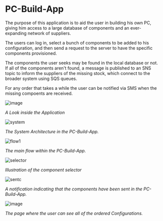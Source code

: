 # PC-Build-App

The purpose of this application is to aid the user in building his own PC, giving him access to a large database of components and an ever-expanding network of suppliers.

The users can log in, select a bunch of components to be added to his configuration, and then send a request to the server to have the specific components provisioned.

The components the user seeks may be found in the local database or not. If all of the components aren't found, a message is published to an SNS topic to inform the suppliers of the missing stock, which connect to the broader system using SQS queues.

For any order that takes a while the user can be notified via SMS when the missing compoents are received.


![image](https://github.com/AndreiM29/PC-Build-App/assets/72067795/25cb7fdd-b6eb-49c9-a81e-3e7f4856d6a9)

*A Look inside the Application*


![system](https://github.com/AndreiM29/PC-Build-App/assets/72067795/8b776ba2-4f8b-4dcb-ace3-f3a2e12f51bf)

*The System Architecture in the PC-Build-App.*



![flow1](https://github.com/AndreiM29/PC-Build-App/assets/72067795/27b2d1b1-2737-4aab-a636-ea5e1405fa17)

*The main flow within the PC-Build-App.*



![selector](https://github.com/AndreiM29/PC-Build-App/assets/72067795/3758c17d-838d-4563-8e42-c430e2ad2119)

*Illustration of the component selector*



![sentc](https://github.com/AndreiM29/PC-Build-App/assets/72067795/c220c764-2814-49b6-9aa5-c5f3c7e2f576)

*A notification indicating that the components have been sent in the PC-Build-App.*



![image](https://github.com/AndreiM29/PC-Build-App/assets/72067795/43476eb8-9a26-44be-8a39-cb697dce923a)

*The page where the user can see all of the ordered Configurations.*





